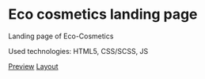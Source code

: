 # Eco cosmetics landing page

Landing page of Eco-Cosmetics

Used technologies: HTML5, CSS/SCSS, JS

[Preview](https://artemtopolskyi.github.io/eco-cosmetics/)
[Layout](https://www.figma.com/file/Fz588JKGuPS2Bk21De4KE5/brand_of_eco-cosmetics-(Edit)?node-id=1%3A2)




